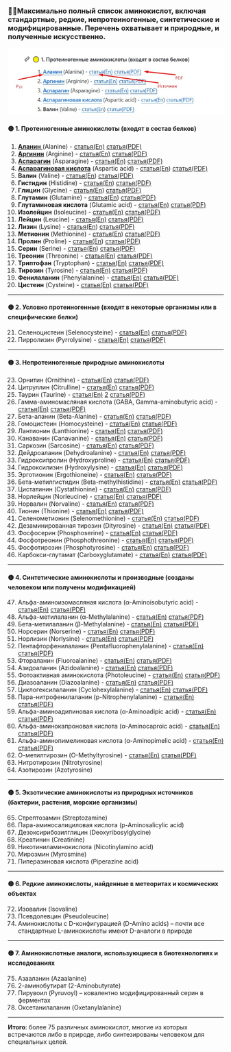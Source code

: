 ### 🧚‍♂️Максимально полный список аминокислот, включая стандартные, редкие, непротеиногенные, синтетические и модифицированные. Перечень охватывает и природные, и полученные искусственно.

![Пояснение](аминокислоты_пояснение.jpg "Помощь")

#### 🟡 1. Протеиногенные аминокислоты (входят в состав белков)

1. [**Аланин** ](Аланин.md)(Alanine) - [статья(En)](https://storm.genie.stanford.edu/article/alanine-1146711) [статья(PDF)](PDF/Alanine.pdf)
2. **[Аргинин](Аргинин.md)** (Arginine) - [статья(En)](https://storm.genie.stanford.edu/article/arginine-1146749) [статья(PDF)](PDF/Arginine.pdf)
3. **[Аспарагин](Аспаргин.md)** (Asparagine) - [статья(En)](https://storm.genie.stanford.edu/article/asparagine-1146852) [статья(PDF)](PDF/Asparagine.pdf)
4. **[Аспарагиновая кислота](Аспарагиновая_кислота.md)** (Aspartic acid) - [статья(En](https://storm.genie.stanford.edu/article/aspartic-acid-1147096)) [статья(PDF)](PDF/Aspartic_acid.pdf)
5. **Валин** (Valine) - [статья(En](https://storm.genie.stanford.edu/article/valine-1147161)) [статья(PDF)](PDF/Valine.pdf)
6. **Гистидин** (Histidine) - [статья(En](https://storm.genie.stanford.edu/article/histidine-1147214)) [статья(PDF)](PDF/Histidine.pdf)
7. **Глицин** (Glycine) - [статья(En](https://storm.genie.stanford.edu/article/glycine-1147231)) [статья(PDF)](PDF/Glycine.pdf)
8. **Глутамин** (Glutamine) - [статья(En](https://storm.genie.stanford.edu/article/glutamine-1149680)) [статья(PDF)](PDF/Glutamine.pdf)
9. **Глутаминовая кислота** (Glutamic acid) - [статья(En)](https://storm.genie.stanford.edu/article/glutamic-acid-1149685) [статья(PDF)](PDF/Glutamic_acid.pdf)
10. **Изолейцин** (Isoleucine) - [статья(En)](https://storm.genie.stanford.edu/article/isoleucine-1150289) [статья(PDF)](PDF/Isoleucine.pdf)
11. **Лейцин** (Leucine) - [статья(En)](https://storm.genie.stanford.edu/article/leucine-1150295) [статья(PDF)](PDF/Leucine.pdf)
12. **Лизин** (Lysine) - [статья(En](https://storm.genie.stanford.edu/article/lysine-1150414)) [статья(PDF)](PDF/Lysine.pdf)
13. **Метионин** (Methionine) - [статья(En](https://storm.genie.stanford.edu/article/methionine-1150727)) [статья(PDF)](PDF/Methionine.pdf)
14. **Пролин** (Proline) - [статья(En](https://storm.genie.stanford.edu/article/proline-1150733)) [статья(PDF)](PDF/Proline.pdf)
15. **Серин** (Serine) - [статья(En](https://storm.genie.stanford.edu/article/serine-1153083)) [статья(PDF)](PDF/Serine.pdf)
16. **Треонин** (Threonine) - [статья(En](https://storm.genie.stanford.edu/article/threonine-1153090)) [статья(PDF)](PDF/Threonine.pdf)
17. **Триптофан** (Tryptophan) - [статья(En)](https://storm.genie.stanford.edu/article/tryptophan-1153095) [статья(PDF)](PDF/Tryptophan.pdf)
18. **Тирозин** (Tyrosine) - [статья(En)](https://storm.genie.stanford.edu/article/tyrosine-1153269) [статья(PDF)](PDF/Tyrosine.pdf)
19. **Фенилаланин** (Phenylalanine) - [статья(En)](https://storm.genie.stanford.edu/article/phenylalanine-1153321) [статья(PDF)](PDF/Phenylalanine.pdf)
20. **Цистеин** (Cysteine) - [статья(En)](https://storm.genie.stanford.edu/article/cysteine-1153667) [статья(PDF)](PDF/Cysteine.pdf)

---

#### 🟡 2. Условно протеиногенные (входят в некоторые организмы или в специфические белки)

21. Селеноцистеин (Selenocysteine) - [статья(En)](https://storm.genie.stanford.edu/article/selenocysteine-1158689) [статья(PDF)](PDF/Selenocysteine.pdf)
22. Пирролизин (Pyrrolysine) - [статья(En)](https://storm.genie.stanford.edu/article/pyrrolysine-1153731) [статья(PDF)](PDF/Pyrrolysine.pdf)

---

#### 🟡 3. Непротеиногенные природные аминокислоты

23. Орнитин (Ornithine) - [статья(En)](https://storm.genie.stanford.edu/article/ornithine-1154037) [статья(PDF)](PDF/Ornithine.pdf)
24. Цитруллин (Citrulline) - [статья(En)](https://storm.genie.stanford.edu/article/citrulline-1154044) [статья(PDF)](PDF/Citrulline.pdf)
25. Таурин (Taurine) - [статья(En)](https://storm.genie.stanford.edu/article/taurine-1155976) [2](https://storm.genie.stanford.edu/article/how-does-taurin-influence-metabolic-syndrom%2C-insulin-sensitivity%2C-diabetes-and-fat-metabolism-571521) [статья(PDF)](PDF/Taurine.pdf)
26. Гамма-аминомасляная кислота (GABA, Gamma-aminobutyric acid) - [статья(En)](https://storm.genie.stanford.edu/article/gaba%2C-gamma-aminobutyric-acid-1155997) [статья(PDF)](PDF/GABA_Gamma-aminobutyric_acid.pdf)
27. Бета-аланин (Beta-Alanine) - [статья(En)](https://storm.genie.stanford.edu/article/beta-alanine-1156017) [статья(PDF)](PDF/Beta-Alanine.pdf)
28. Гомоцистеин (Homocysteine) - [статья(En)](https://storm.genie.stanford.edu/article/homocysteine-1156031) [статья(PDF)](PDF/Homocysteine.pdf)
29. Лантионин (Lanthionine) - [статья(En)](https://storm.genie.stanford.edu/article/lanthionine-1158627) [статья(PDF)](PDF/Lanthionine.pdf)
30. Канаванин (Canavanine) - [статья(En)](https://storm.genie.stanford.edu/article/canavanine-1158666) [статья(PDF)](PDF/Canavanine.pdf)
31. Саркозин (Sarcosine) - [статья(En)](https://storm.genie.stanford.edu/article/sarcosine-1158683) [статья(PDF)](PDF/Sarcosine.pdf)
32. Дейдроаланин (Dehydroalanine) - [статья(En)](https://storm.genie.stanford.edu/article/dehydroalanine-1158694) [статья(PDF)](PDF/Dehydroalanine.pdf)
33. Гидроксипролин (Hydroxyproline) - [статья(En)](https://storm.genie.stanford.edu/article/hydroxyproline-1158698) [статья(PDF)](PDF/Hydroxyproline.pdf)
34. Гидроксилизин (Hydroxylysine) - [статья(En)](https://storm.genie.stanford.edu/article/hydroxylysine-1162232) [статья(PDF)](PDF/Hydroxylysine.pdf)
35. Эрготионин (Ergothioneine) - [статья(En)](https://storm.genie.stanford.edu/article/ergothioneine-1162241) [статья(PDF)](PDF/Ergothioneine.pdf)
36. Бета-метилгистидин (Beta-methylhistidine) - [статья(En)](https://storm.genie.stanford.edu/article/beta-methylhistidine-1162246) [статья(PDF)](PDF/Beta-methylhistidine.pdf)
37. Цистатинин (Cystathionine) - [статья(En)](https://storm.genie.stanford.edu/article/cystathionine-1162255) [статья(PDF)](PDF/Cystathionine.pdf)
38. Норлейцин (Norleucine) - [статья(En)](https://storm.genie.stanford.edu/article/norleucine-1162261) [статья(PDF)](PDF/Norleucine.pdf)
39. Норвалин (Norvaline) - [статья(En)](https://storm.genie.stanford.edu/article/norvaline-1166374) [статья(PDF)](PDF/Norvaline.pdf)
40. Тионин (Thionine) - [статья(En)](https://storm.genie.stanford.edu/article/thionine-1166378) [статья(PDF)](PDF/Thionine.pdf)
41. Селенометионин (Selenomethionine) - [статья(En)](https://storm.genie.stanford.edu/article/selenomethionine-1166384) [статья(PDF)](PDF/Selenomethionine.pdf)
42. Дезаминированная тирозин (Dityrosine) - [статья(En)](https://storm.genie.stanford.edu/article/dityrosine-1166389) [статья(PDF)](PDF/Dityrosine.pdf)
43. Фосфосерин (Phosphoserine) - [статья(En)](https://storm.genie.stanford.edu/article/phosphoserine-1166393) [статья(PDF)](PDF/Phosphoserine.pdf)
44. Фосфотреонин (Phosphothreonine) - [статья(En)](https://storm.genie.stanford.edu/article/phosphothreonine-1166401) [статья(PDF)](PDF/Phosphothreonine.pdf)
45. Фосфотирозин (Phosphotyrosine) - [статья(En)](https://storm.genie.stanford.edu/article/phosphotyrosine-1166403) [статья(PDF)](PDF/Phosphotyrosine.pdf)
46. Карбокси-глутамат (Carboxyglutamate) - [статья(En)](https://storm.genie.stanford.edu/article/carboxyglutamate-1166406) [статья(PDF)](PDF/Carboxyglutamate.pdf)

---

#### 🟡 4. Синтетические аминокислоты и производные (созданы человеком или получены модификацией)

47. Альфа-аминоизомасляная кислота (α-Aminoisobutyric acid) - [статья(En)](https://storm.genie.stanford.edu/article/alfa-aminoisobutyric-acid-1166412) [статья(PDF)](PDF/alfa_Aminoisobutyric_acid.pdf)
48. Альфа-метилаланин (α-Methylalanine) - [статья(En)](https://storm.genie.stanford.edu/article/alfa-methylalanine-1166601) [статья(PDF)](PDF/alfa_Methylalanine.pdf)
49. Бета-метилаланин (β-Methylalanine) - [статья(En)](https://storm.genie.stanford.edu/article/b-methylalanine-1170502) [статья(PDF)](PDF/b_Methylalanine.pdf)
50. Норсерин (Norserine) - [статья(En)](https://storm.genie.stanford.edu/article/norserine-amino-acid-1170510) [статья(PDF)](PDF/Norserine_amino_acid.pdf)
51. Норлизин (Norlysine) - [статья(En)](https://storm.genie.stanford.edu/article/norlysine-1170518) [статья(PDF)](PDF/Norlysine.pdf)
52. Пентафторфенилаланин (Pentafluorophenylalanine) - [статья(En)](https://storm.genie.stanford.edu/article/pentafluorophenylalanine-1170793) [статья(PDF)](PDF/Pentafluorophenylalanine.pdf)
53. Фтораланин (Fluoroalanine) - [статья(En)](https://storm.genie.stanford.edu/article/fluoroalanine-1186973) [статья(PDF)](PDF/Fluoroalanine.pdf)
54. Азидоаланин (Azidoalanine) - [статья(En)](https://storm.genie.stanford.edu/article/azidoalanine-1186976) [статья(PDF)](PDF/Azidoalanine.pdf)
55. Фотоактивная аминокислота (Photoleucine) - [статья(En)](https://storm.genie.stanford.edu/article/photoleucine-1186983) [статья(PDF)](PDF/Photoleucine.pdf)
56. Диазоаланин (Diazoalanine) - [статья(En)](https://storm.genie.stanford.edu/article/diazoalanine-1186989) [статья(PDF)](PDF/Diazoalanine.pdf)
57. Циклогексилаланин (Cyclohexylalanine) - [статья(En)](https://storm.genie.stanford.edu/article/cyclohexylalanine-1187000) [статья(PDF)](PDF/Cyclohexylalanine.pdf)
58. Пара-нитрофенилаланин (p-Nitrophenylalanine) - [статья(En)](https://storm.genie.stanford.edu/article/p-nitrophenylalanine-1187007) [статья(PDF)](PDF/p_Nitrophenylalanine.pdf)
59. Альфа-аминоадипиновая кислота (α-Aminoadipic acid) - [статья(En)](https://storm.genie.stanford.edu/article/alfa-aminoadipic-acid-1187018) [статья(PDF)](PDF/alfa_Aminoadipic_acid.pdf)
60. Альфа-аминокапроновая кислота (α-Aminocaproic acid) - [статья(En)](https://storm.genie.stanford.edu/article/alfa-aminocaproic-acid-1187032) [статья(PDF)](PDF/alfa_Aminocaproic_acid.pdf)
61. Альфа-аминопимелиновая кислота (α-Aminopimelic acid) - [статья(En)](https://storm.genie.stanford.edu/article/alfa-aminopimelic-acid-1187040) [статья(PDF)](PDF/alfa_Aminopimelic_acid.pdf)
62. О-метилтирозин (O-Methyltyrosine) - [статья(En)](https://storm.genie.stanford.edu/article/o-methyltyrosine-1187044) [статья(PDF)](PDF/O_Methyltyrosine.pdf)
63. Нитротирозин (Nitrotyrosine)
64. Азотирозин (Azotyrosine)

---

#### 🟡 5. Экзотические аминокислоты из природных источников (бактерии, растения, морские организмы)

65. Стрептозамин (Streptozamine)
66. Пара-аминосалициловая кислота (p-Aminosalicylic acid)
67. Дезоксирибозилглицин (Deoxyribosylglycine)
68. Креатинин (Creatinine)
69. Никотиниламинокислота (Nicotinylamino acid)
70. Мирозмин (Myrosmine)
71. Пиперазиновая кислота (Piperazine acid)

---

#### 🟡 6. Редкие аминокислоты, найденные в метеоритах и космических объектах

72. Изовалин (Isovaline)
73. Псевдолевцин (Pseudoleucine)
74. Аминокислоты с D-конфигурацией (D-Amino acids) – почти все стандартные L-аминокислоты имеют D-аналоги в природе

---

#### 🟡 7. Аминокислотные аналоги, использующиеся в биотехнологиях и исследованиях

75. Азааланин (Azaalanine)
76. 2-аминобутират (2-Aminobutyrate)
77. Пирувоил (Pyruvoyl) – ковалентно модифицированный серин в ферментах
78. Оксетанилаланин (Oxetanylalanine)

---

**Итого**: более 75 различных аминокислот, многие из которых встречаются либо в природе, либо синтезированы человеком для специальных целей.
